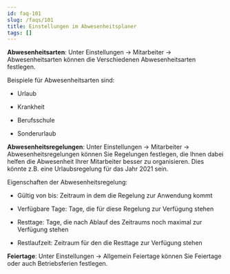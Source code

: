 ```yaml
---
id: faq-101
slug: /faqs/101
title: Einstellungen im Abwesenheitsplaner
tags: []
---
```

**Abwesenheitsarten**: Unter Einstellungen -> Mitarbeiter -> Abwesenheitsarten können die Verschiedenen Abwesenheitsarten festlegen.

Beispiele für Abwesenheitsarten sind:

*   Urlaub

*   Krankheit

*   Berufsschule

*   Sonderurlaub

**Abwesenheitsregelungen**: Unter Einstellungen -> Mitarbeiter -> Abwesenheitsregelungen können Sie Regelungen festlegen, die Ihnen dabei helfen die Abwesenheit Ihrer Mitarbeiter besser zu organisieren. Dies könnte z.B. eine Urlaubsregelung für das Jahr 2021 sein.

Eigenschaften der Abwesenheitsregelung:

*   Gültig von bis: Zeitraum in dem die Regelung zur Anwendung kommt

*   Verfügbare Tage: Tage, die für diese Regelung zur Verfügung stehen

*   Resttage: Tage, die nach Ablauf des Zeitraums noch maximal zur Verfügung stehen

*   Restlaufzeit: Zeitraum für den die Resttage zur Verfügung stehen

**Feiertage**: Unter Einstellungen -> Allgemein Feiertage können Sie Feiertage oder auch Betriebsferien festlegen.